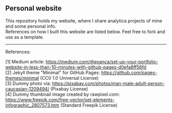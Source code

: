 ## Personal website

This repository holds my website, where I share analytica projects of mine and some personal info.<br>
References on how I built this website are listed below. Feel free to fork and use as a template.

___

References:

[1] Medium article: https://medium.com/@evanca/set-up-your-portfolio-website-in-less-than-10-minutes-with-github-pages-d0efa8ff56fd
<br>[2] Jekyll theme "Minimal" for GitHub Pages: https://github.com/pages-themes/minimal (CC0 1.0 Universal License)
<br>[3] Dummy photo via: https://pixabay.com/photos/man-male-adult-person-caucasian-1209494/ (Pixabay License)
<br>[4] Dummy thumbnail image created by rawpixel.com: https://www.freepik.com/free-vector/set-elements-infographic_2807573.htm (Standard Freepik License)
